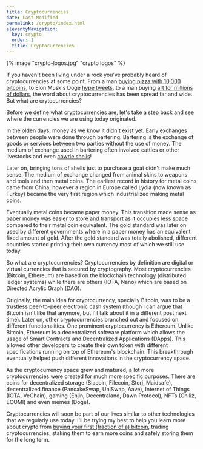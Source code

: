 ```yaml
---
title: Cryptocurrencies
date: Last Modified 
permalink: /crypto/index.html
eleventyNavigation:
  key: crypto 
  order: 1
  title: Cryptocurrencies
---
```

{% image "crypto-logos.jpg" "crypto logos" %}

If you haven't been living under a rock you've probably heard of cryptocurrencies at some point. From a man [buying pizza with 10,000 bitcoins](https://www.nasdaq.com/articles/a-%24200-million-pizza-heres-how-bitcoin-made-that-possible-...-2020-12-02), to Elon Musk's Doge [hype tweets](https://twitter.com/elonmusk/status/1364560733472579591), to a man buying [art for millions of dollars](https://www.cnbc.com/2021/03/11/most-expensive-nft-ever-sold-auctions-for-over-60-million.html), the word about cryptocurrencies has been spread far and wide. But what are crytocurrencies?

Before we define what cryptocurrencies are, let's take a step back and see where the currencies we are using today originated.

In the olden days, money as we know it didn't exist yet. Early exchanges between people were done through bartering. Bartering is the exchange of goods or services between two parties without the use of money. The medium of exchange used in bartering often involved cattles or other livestocks and even [cowrie shells](https://www.culturesofwestafrica.com/cowrie-shell-monetary-symbolic-value/)! 

Later on, bringing tons of shells just to purchase a goat didn't make much sense. The medium of exchange changed from animal skins to weapons and tools and then metal coins. The earliest record in history for metal coins came from China, however a region in Europe called Lydia (now known as Turkey) became the very first region which industrialized making metal coins.

Eventually metal coins became paper money. This transition made sense as paper money was easier to store and transport as it occupies less space compared to their metal coin equivalent. The gold standard was later on used by different governments where in a paper money has an equivalent fixed amount of gold. After the gold standard was totally abolished, different countries started printing their own currency most of which we still use today.

So what are cryptocurrencies? Cryptocurrencies by definition are digital or virtual currencies that is secured by cryptography. Most cryptocurrencies (Bitcoin, Ethereum) are based on the blockchain technology (distributed ledger systems) while there are others (IOTA, Nano) which are based on Directed Acrylic Graph (DAG).

Originally, the main idea for cryptocurrency, specially Bitcoin, was to be a trustless peer-to-peer electronic cash system (though I can argue that Bitcoin isn't like that anymore, but I'll talk about it in a different post next time). Later on, other cryptocurrencies branched out and focused on different functionalities. One prominent cryptocurrency is Ethereum. Unlike Bitcoin, Ethereum is a decentralized software platform which allows the usage of Smart Contracts and Decentralized Applications (DApps). This allowed other developers to create their own token with different specifications running on top  of Ethereum's blockchain. This breakthrough eventually helped push different innovations in the cryptocurrency space.

As the cryptocurrency space grew and matured, a lot more cryptocurrencies were created for much more specific purposes. There are coins for decentralized storage (Siacoin, Filecoin, Storj, Maidsafe), decentralized finance (PancakeSwap, UniSwap, Aave), Internet of Things (IOTA, VeChain), gaming (Enjin, Decentraland, Dawn Protocol), NFTs (Chiliz, ECOMI) and even memes (Doge).

Cryptocurrencies will soon be part of our lives similar to other technologies that we regularly use today. I'll be trying my best to help you learn more about crypto from [buying your first (fraction of a) bitcoin](/first-bitcoin), trading cryptocurrencies, staking them to earn more coins and safely storing them for the long term.